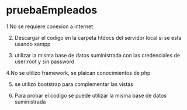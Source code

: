 # pruebaEmpleados
1.No se requiere conexion a internet

2. Descargar el codigo en la carpeta htdocs del servidor local si se esta usando xampp 

3. utilizar la misma base de datos suministrada con las credenciales de user:root y sin password 

4.No se utilizo framework, se plaican conocimientos de php 

5. se utilizo bootstrap para complementar las vistas 

6. Para probar el codigo se puede utilizar la misma base de datos suministrada 
